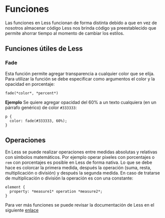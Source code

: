 # Funciones

Las funciones en Less funcionan de forma distinta debido a que en vez de nosotros almacenar código Less nos brinda código ya preestablecido que permite ahorrar tiempo al momento de cambiar los estilos.

## Funciones útiles de Less

### Fade

Esta función permite agregar transparencia a cualquier color que se elija. Para utilizar la función se debe especificar como argumentos el color y la opacidad en porcentaje:

~~~less
fade(*color*, *percent*)
~~~

**Ejemplo** Se quiere agregar opacidad del 60% a un texto cualquiera (en un párrafo genérico) de color `#333333`:

~~~less
p {
  color: fade(#333333, 60%);
}
~~~

## Operaciones

En Less se puede realizar operaciones entre medidas absolutas y relativas con símbolos matemáticos. Por ejemplo operar pixeles con porcentajes o `rem` con porcentajes es posible en Less de forma nativa. Lo que se debe hace es colorcar la primera medida, después la operación (suma, resta, multiplicación o división) y después la segunda medida. En caso de tratarse de multiplicación o división la operación es con una constante:

~~~less
element {
  property: *measure1* operation *measure2*;
}
~~~

Para ver más funciones se puede revisar la documentación de Less en el siguiente [enlace](https://lesscss.org/functions/)
